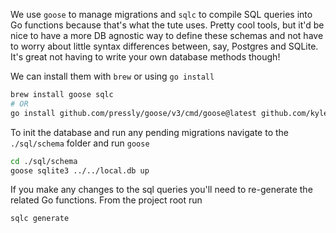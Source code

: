 We use `goose` to manage migrations and `sqlc` to compile SQL queries into Go functions because that's what the tute uses. Pretty cool tools, but it'd be nice to have a more DB agnostic way to define these schemas and not have to worry about little syntax differences between, say, Postgres and SQLite. It's great not having to write your own database methods though!

We can install them with `brew` or using `go install`

```sh
brew install goose sqlc
# OR
go install github.com/pressly/goose/v3/cmd/goose@latest github.com/kyleconroy/sqlc/cmd/sqlc@latest
```

To init the database and run any pending migrations navigate to the `./sql/schema` folder and run `goose`

```sh
cd ./sql/schema
goose sqlite3 ../../local.db up
```

If you make any changes to the sql queries you'll need to re-generate the related Go functions. From the project root run

```sh
sqlc generate
```
